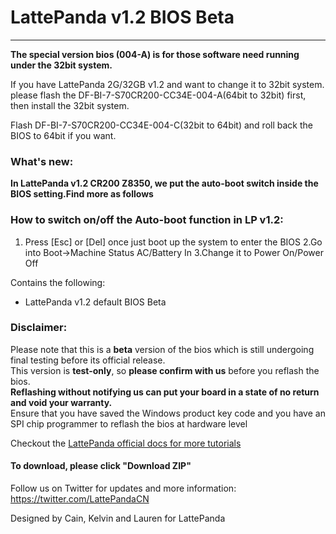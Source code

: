 # LattePanda v1.2 BIOS Beta
----------------
**The special version bios (004-A) is for those software need running under the 32bit system.**

If you have LattePanda 2G/32GB  v1.2 and want to change it to 32bit system. please flash the DF-BI-7-S70CR200-CC34E-004-A(64bit to 32bit) first, then install the 32bit system.

Flash DF-BI-7-S70CR200-CC34E-004-C(32bit to 64bit) and roll back the BIOS to 64bit if you want.

### What's new:

**In LattePanda v1.2 CR200 Z8350, we put the auto-boot switch inside the BIOS setting.Find more as follows**


### How to switch on/off the Auto-boot function in LP v1.2:
1.	Press [Esc] or [Del] once just boot up the system to enter the BIOS
  2.Go into Boot->Machine Status AC/Battery In
  3.Change it to Power On/Power Off

Contains the following:

- LattePanda v1.2 default BIOS Beta

### Disclaimer:   

Please note that this is a **beta** version of the bios which is still undergoing final testing before its official release.  
This version is **test-only**, so **please confirm with us** before you reflash the bios.  
**Reflashing without notifying us can put your board in a state of no return and void your warranty.**  
Ensure that you have saved the Windows product key code and you have an SPI chip programmer to reflash the bios at hardware level  




Checkout the [LattePanda official docs for more tutorials](http://www.lattepanda.com/docs) 



#### To download, please click "Download ZIP"

Follow us on Twitter for updates and more information: https://twitter.com/LattePandaCN

Designed by Cain, Kelvin and Lauren for LattePanda
